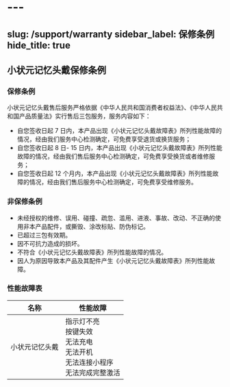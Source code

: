 # ---
slug: /support/warranty
sidebar_label: 保修条例
hide_title: true
---
## 小状元记忆头戴保修条例
### 保修条例
小状元记忆头戴售后服务严格依据《中华人民共和国消费者权益法》、《中华人民共和国产品质量法》实行售后三包服务，服务内容如下：
- 自您签收日起 7 日内，本产品出现《小状元记忆头戴故障表》所列性能故障的情况，经由我们服务中心检测确定，可免费享受退货或换货服务；
- 自您签收日起 8 日- 15 日内，本产品出现《小状元记忆头戴故障表》所列性能故障的情况，经由我们售后服务中心检测确定，可免费享受换货或者维修服务；
- 自您签收日起 12 个月内，本产品出现《小状元记忆头戴故障表》所列性能故障的情况，经由我们售后服务中心检测确定，可免费享受维修服务。
### 非保修条例
- 未经授权的维修、误用、碰撞、疏忽、滥用、进液、事故、改动、不正确的使用非本产品配件，或撕毁、涂改标贴、防伪标记。
- 已超过三包有效期。
- 因不可抗力造成的损坏。
- 不符合《小状元记忆头戴故障表》所列性能故障的情况。
- 因人为原因导致本产品及其配件产生《小状元记忆头戴故障表》所列性能故障。
### 性能故障表

| 名称 | 性能故障 |
| --- | --- |
| 小状元记忆头戴 | 指示灯不亮<br>按键失效<br>无法充电<br>无法开机<br>无法连接小程序<br>无法完成完整激活 |






